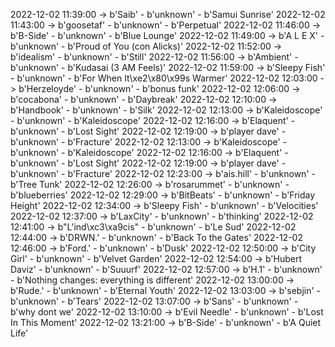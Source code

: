 2022-12-02 11:39:00 -> b'Saib' - b'unknown' - b'Samui Sunrise'
2022-12-02 11:43:00 -> b'goosetaf' - b'unknown' - b'Perpetual'
2022-12-02 11:46:00 -> b'B-Side' - b'unknown' - b'Blue Lounge'
2022-12-02 11:49:00 -> b'A L E X' - b'unknown' - b'Proud of You (con Alicks)'
2022-12-02 11:52:00 -> b'idealism' - b'unknown' - b'Still'
2022-12-02 11:56:00 -> b'Ambient' - b'unknown' - b'Kudasai (3 AM Feels)'
2022-12-02 11:59:00 -> b'Sleepy Fish' - b'unknown' - b'For When It\xe2\x80\x99s Warmer'
2022-12-02 12:03:00 -> b'Herzeloyde' - b'unknown' - b'bonus funk'
2022-12-02 12:06:00 -> b'cocabona' - b'unknown' - b'Daybreak'
2022-12-02 12:10:00 -> b'Handbook' - b'unknown' - b'Silk'
2022-12-02 12:13:00 -> b'Kaleidoscope' - b'unknown' - b'Kaleidoscope'
2022-12-02 12:16:00 -> b'Elaquent' - b'unknown' - b'Lost Sight'
2022-12-02 12:19:00 -> b'player dave' - b'unknown' - b'Fracture'
2022-12-02 12:13:00 -> b'Kaleidoscope' - b'unknown' - b'Kaleidoscope'
2022-12-02 12:16:00 -> b'Elaquent' - b'unknown' - b'Lost Sight'
2022-12-02 12:19:00 -> b'player dave' - b'unknown' - b'Fracture'
2022-12-02 12:23:00 -> b'ais.hill' - b'unknown' - b'Tree Tunk'
2022-12-02 12:26:00 -> b'rosarummet' - b'unknown' - b'blueberries'
2022-12-02 12:29:00 -> b'BitBeats' - b'unknown' - b'Friday Height'
2022-12-02 12:34:00 -> b'Sleepy Fish' - b'unknown' - b'Velocities'
2022-12-02 12:37:00 -> b'LaxCity' - b'unknown' - b'thinking'
2022-12-02 12:41:00 -> b"L'ind\xc3\xa9cis" - b'unknown' - b'Le Sud'
2022-12-02 12:44:00 -> b'DRWN.' - b'unknown' - b'Back To the Gates'
2022-12-02 12:46:00 -> b'Ford.' - b'unknown' - b'Dusk'
2022-12-02 12:50:00 -> b'City Girl' - b'unknown' - b'Velvet Garden'
2022-12-02 12:54:00 -> b'Hubert Daviz' - b'unknown' - b'Suuurf'
2022-12-02 12:57:00 -> b'H.1' - b'unknown' - b'Nothing changes: everything is different'
2022-12-02 13:00:00 -> b'Rude.' - b'unknown' - b'Eternal Youth'
2022-12-02 13:03:00 -> b'sebjin' - b'unknown' - b'Tears'
2022-12-02 13:07:00 -> b'Sans' - b'unknown' - b'why dont we'
2022-12-02 13:10:00 -> b'Evil Needle' - b'unknown' - b'Lost In This Moment'
2022-12-02 13:21:00 -> b'B-Side' - b'unknown' - b'A Quiet Life'
